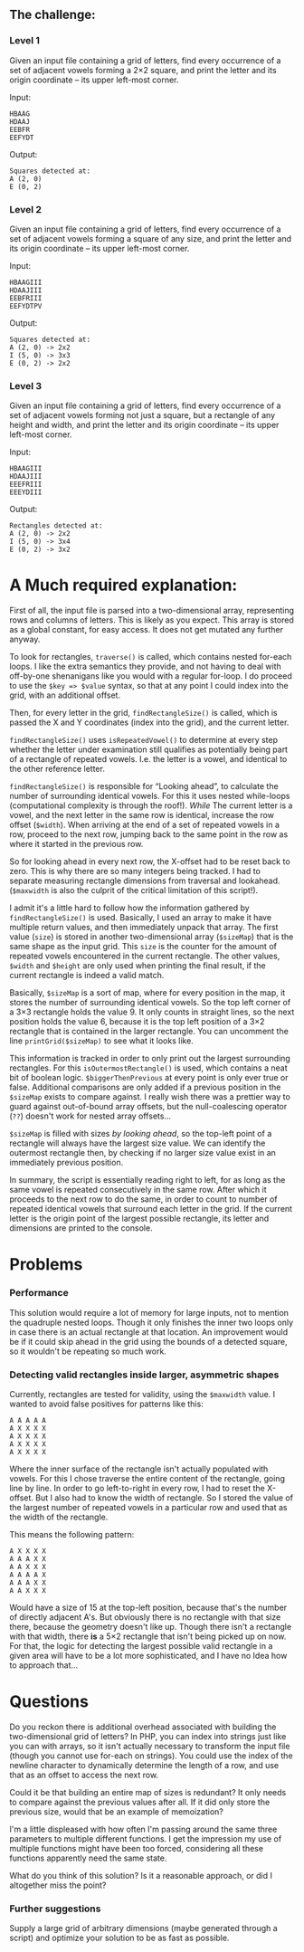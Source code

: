 ## The challenge:

### Level 1

Given an input file containing a grid of letters, find every occurrence of a set of
adjacent vowels forming a 2×2 square, and print the letter and its origin coordinate – its
upper left-most corner.

Input:

```
HBAAG
HDAAJ
EEBFR
EEFYDT
```

Output:

```
Squares detected at:
A (2, 0)
E (0, 2)
```

### Level 2

Given an input file containing a grid of letters, find every occurrence of a set of
adjacent vowels forming a square of any size, and print the letter and its origin
coordinate – its upper left-most corner.

Input:

```
HBAAGIII
HDAAJIII
EEBFRIII
EEFYDTPV
```

Output:

```
Squares detected at:
A (2, 0) -> 2x2
I (5, 0) -> 3x3
E (0, 2) -> 2x2
```

### Level 3

Given an input file containing a grid of letters, find every occurrence of a set of
adjacent vowels forming not just a square, but a rectangle of any height and width, and
print the letter and its origin coordinate – its upper left-most corner.

Input:

```
HBAAGIII
HDAAJIII
EEEFRIII
EEEYDIII
```

Output:

```
Rectangles detected at:
A (2, 0) -> 2x2
I (5, 0) -> 3x4
E (0, 2) -> 3x2
```

# A Much required explanation:

First of all, the input file is parsed into a two-dimensional array, representing rows and
columns of letters. This is likely as you expect. This array is stored as a global
constant, for easy access. It does not get mutated any further anyway.

To look for rectangles, `traverse()` is called, which contains nested for-each loops.
I like the extra semantics they provide, and not having to deal with off-by-one
shenanigans like you would with a regular for-loop. I do proceed to use the `$key =>
$value` syntax, so that at any point I could index into the grid, with an additional
offset.

Then, for every letter in the grid, `findRectangleSize()` is called, which is passed the
X and Y coordinates (index into the grid), and the current letter.

`findRectangleSize()` uses `isRepeatedVowel()` to determine at every step whether the letter
under examination still qualifies as potentially being part of a rectangle of repeated
vowels. I.e. the letter is a vowel, and identical to the other reference letter.

`findRectangleSize()` is responsible for “Looking ahead”, to calculate the number of
surrounding identical vowels. For this it uses nested while-loops (computational
complexity is through the roof!). _While_ The current letter is a vowel, and the next
letter in the same row is identical, increase the row offset (`$width`). When arriving at
the end of a set of repeated vowels in a row, proceed to the next row, jumping back to the
same point in the row as where it started in the previous row.

So for looking ahead in every next row, the X-offset had to be reset back to zero. This is
why there are so many integers being tracked. I had to separate measuring rectangle
dimensions from traversal and lookahead. (`$maxwidth` is also the culprit of the critical
limitation of this script!).

I admit it's a little hard to follow how the information gathered by `findRectangleSize()`
is used. Basically, I used an array to make it have multiple return values, and then
immediately unpack that array. The first value (`size`) is stored in another
two-dimensional array (`$sizeMap`) that is the same shape as the input grid. This `size`
is the counter for the amount of repeated vowels encountered in the current rectangle. The
other values, `$width` and `$height` are only used when printing the final result, if the
current rectangle is indeed a valid match.

Basically, `$sizeMap` is a sort of map, where for every position in the map, it stores the
number of surrounding identical vowels. So the top left corner of a 3×3 rectangle holds
the value 9. It only counts in straight lines, so the next position holds the value 6,
because it is the top left position of a 3×2 rectangle that is contained in the larger
rectangle. You can uncomment the line `printGrid($sizeMap)` to see what it looks like.

This information is tracked in order to only print out the largest surrounding rectangles.
For this `isOutermostRectangle()` is used, which contains a neat bit of boolean logic.
`$biggerThenPrevious` at every point is only ever true or false. Additional comparisons
are only added if a previous position in the `$sizeMap` exists to compare against.
I really wish there was a prettier way to guard against out-of-bound array offsets, but
the null-coalescing operator (`??`) doesn't work for nested array offsets…

`$sizeMap` is filled with sizes _by looking ahead_, so the top-left point of a rectangle
will always have the largest size value. We can identify the outermost rectangle then, by
checking if no larger size value exist in an immediately previous position.

In summary, the script is essentially reading right to left, for as long as the same vowel
is repeated consecutively in the same row. After which it proceeds to the next row to do
the same, in order to count to number of repeated identical vowels that surround each
letter in the grid. If the current letter is the origin point of the largest possible
rectangle, its letter and dimensions are printed to the console.

# Problems

### Performance

This solution would require a lot of memory for large inputs, not to mention
the quadruple nested loops. Though it only finishes the inner two loops only in case there
is an actual rectangle at that location.
An improvement would be if it could skip ahead in the grid using the bounds of a detected
square, so it wouldn't be repeating so much work.

### Detecting valid rectangles inside larger, asymmetric shapes

Currently, rectangles are
tested for validity, using the `$maxwidth` value. I wanted to avoid false positives for
patterns like this:

```
A A A A A
A X X X X
A X X X X
A X X X X
A X X X X
```

Where the inner surface of the rectangle isn't actually populated with vowels. For this
I chose traverse the entire content of the rectangle, going line by line. In order to go
left-to-right in every row, I had to reset the X-offset. But I also had to know the width
of rectangle. So I stored the value of the largest number of repeated vowels in
a particular row and used that as the width of the rectangle.

This means the following pattern:

```
A X X X X
A A A X X
A A X X X
A A A A X
A A A X X
A A X X X
```

Would have a size of 15 at the top-left position, because that's the number of directly
adjacent A's. But obviously there is no rectangle with that size there, because the
geometry doesn't like up.
Though there isn't a rectangle with that width, there **is** a 5×2 rectangle that isn't
being picked up on now. For that, the logic for detecting the largest possible valid
rectangle in a given area will have to be a lot more sophisticated, and I have no Idea how
to approach that…

# Questions

Do you reckon there is additional overhead associated with building the two-dimensional
grid of letters?
In PHP, you can index into strings just like you can with arrays, so it isn't actually
necessary to transform the input file (though you cannot use for-each on strings). You
could use the index of the newline character to dynamically determine the length of a row,
and use that as an offset to access the next row.

Could it be that building an entire map of sizes is redundant? It only needs to compare
against the previous values after all. If it did only store the previous size, would that
be an example of memoization?

I'm a little displeased with how often I'm passing around the same three parameters to
multiple different functions. I get the impression my use of multiple functions might have
been too forced, considering all these functions apparently need the same state.

What do you think of this solution? Is it a reasonable approach, or did I altogether miss
the point?

### Further suggestions

Supply a large grid of arbitrary dimensions (maybe generated through a script) and
optimize your solution to be as fast as possible.
